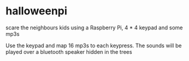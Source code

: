 # halloweenpi

scare the neighbours kids using a Raspberry Pi, 4 * 4 keypad and some mp3s

Use the keypad and map 16 mp3s to each keypress.  The sounds will be played over a bluetooth speaker hidden in the trees
